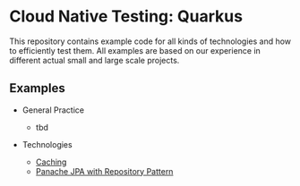 # Cloud Native Testing: Quarkus

This repository contains example code for all kinds of technologies and how to efficiently test them. All examples are
based on our experience in different actual small and large scale projects.

## Examples

- General Practice
    - tbd

- Technologies
    - [Caching](/examples/caching)
    - [Panache JPA with Repository Pattern](/examples/data-jpa-repository)